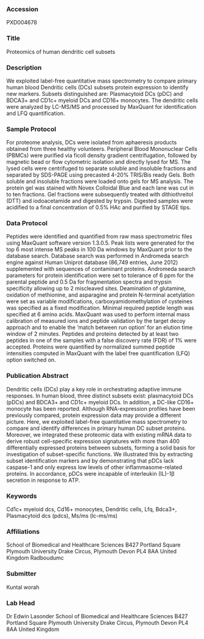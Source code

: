### Accession
PXD004678

### Title
Proteomics of human dendritic cell subsets

### Description
We exploited label-free quantitative mass spectrometry to compare primary human blood Dendritic cells (DCs) subsets protein expression to identify new markers. Subsets distinguished are: Plasmacytoid DCs (pDC) and BDCA3+ and CD1c+ myeloid DCs and CD16+ monocytes. The dendritic cells were analyzed by LC-MS/MS and processed by MaxQuant for identification and LFQ quantification.

### Sample Protocol
For proteome analysis, DCs were isolated from aphaeresis products obtained from three healthy volunteers.  Peripheral Blood Mononuclear Cells (PBMCs) were purified via ficoll density gradient centrifugation, followed by magnetic bead or flow cytometric isolation and directly lysed for MS. The lysed cells were centrifuged to separate soluble and insoluble fractions and separated by SDS-PAGE using precasted 4-20% TRIS/Bis ready Gels. Both soluble and insoluble fractions were loaded onto gels for MS analysis. The protein gel was stained with Novex Colloidal Blue and each lane was cut in to ten fractions. Gel fractions were subsequently treated with dithiothreitol (DTT) and iodoacetamide and digested by trypsin.  Digested samples were acidified to a final concentration of 0.5% HAc and purified by STAGE tips.

### Data Protocol
Peptides were identified and quantified from raw mass spectrometric files using MaxQuant software version 1.3.0.5. Peak lists were generated for the top 6 most intense MS peaks in 100 Da windows by MaxQuant prior to the database search. Database search was performed in Andromeda search engine against Human Uniprot database (86,749 entries, June 2012) supplemented with sequences of contaminant proteins. Andromeda search parameters for protein identification were set to tolerance of 6 ppm for the parental peptide and 0.5 Da for fragmentation spectra and trypsin specificity allowing up to 2 miscleaved sites. Deamination of glutamine, oxidation of methionine, and asparagine and protein N-terminal acetylation were set as variable modifications, carboxyamidomethylation of cysteines was specified as a fixed modification. Minimal required peptide length was specified at 6 amino acids. MaxQuant was used to perform internal mass calibration of measured ions and peptide validation by the target decoy approach and to enable the ‘match between run option’ for an elution time window of 2 minutes. Peptides and proteins detected by at least two peptides in one of the samples with a false discovery rate (FDR) of 1% were accepted. Proteins were quantified by normalized summed peptide intensities computed in MaxQuant with the label free quantification (LFQ) option switched on.

### Publication Abstract
Dendritic cells (DCs) play a key role in orchestrating adaptive immune responses. In human blood, three distinct subsets exist: plasmacytoid DCs (pDCs) and BDCA3+ and CD1c+ myeloid DCs. In addition, a DC-like CD16+ monocyte has been reported. Although RNA-expression profiles have been previously compared, protein expression data may provide a different picture. Here, we exploited label-free quantitative mass spectrometry to compare and identify differences in primary human DC subset proteins. Moreover, we integrated these proteomic data with existing mRNA data to derive robust cell-specific expression signatures with more than 400 differentially expressed proteins between subsets, forming a solid basis for investigation of subset-specific functions. We illustrated this by extracting subset identification markers and by demonstrating that pDCs lack caspase-1 and only express low levels of other inflammasome-related proteins. In accordance, pDCs were incapable of interleukin (IL)-1&#x3b2; secretion in response to ATP.

### Keywords
Cd1c+ myeloid dcs, Cd16+ monocytes, Dendritic cells, Lfq, Bdca3+, Plasmacytoid dcs (pdcs), Ms/ms (lc-ms/ms)

### Affiliations
School of Biomedical and Healthcare Sciences B427 Portland Square Plymouth University Drake Circus, Plymouth Devon PL4 8AA United Kingdom
Radboudumc

### Submitter
Kuntal worah

### Lab Head
Dr Edwin Lasonder
School of Biomedical and Healthcare Sciences B427 Portland Square Plymouth University Drake Circus, Plymouth Devon PL4 8AA United Kingdom


